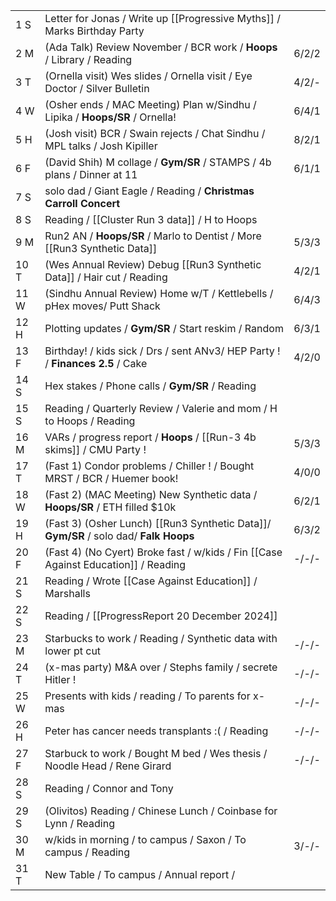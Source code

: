 |      |                                                                                       |       |
| ---- | ------------------------------------------------------------------------------------- | ----- |
| 1  S | Letter for Jonas / Write up [[Progressive Myths]] / Marks Birthday Party              |       |
| 2  M | (Ada Talk) Review November / BCR work / **Hoops** / Library / Reading                 | 6/2/2 |
| 3  T | (Ornella visit) Wes slides / Ornella visit / Eye Doctor / Silver Bulletin             | 4/2/- |
| 4  W | (Osher ends / MAC Meeting) Plan w/Sindhu / Lipika / **Hoops/SR** / Ornella!           | 6/4/1 |
| 5  H | (Josh visit) BCR / Swain rejects / Chat Sindhu / MPL talks / Josh Kipiller            | 8/2/1 |
| 6  F | (David Shih) M collage / **Gym/SR** / STAMPS / 4b plans / Dinner at 11                | 6/1/1 |
| 7  S | solo dad / Giant Eagle / Reading / **Christmas Carroll Concert**                      |       |
| 8  S | Reading / [[Cluster Run 3 data]] / H to Hoops                                         |       |
| 9  M | Run2 AN / **Hoops/SR**  / Marlo to Dentist / More [[Run3 Synthetic Data]]             | 5/3/3 |
| 10 T | (Wes Annual Review) Debug [[Run3 Synthetic Data]] / Hair cut / Reading                | 4/2/1 |
| 11 W | (Sindhu Annual Review) Home w/T / Kettlebells / pHex moves/ Putt Shack                | 6/4/3 |
| 12 H | Plotting updates  / **Gym/SR** / Start reskim / Random                                | 6/3/1 |
| 13 F | Birthday! / kids sick / Drs / sent ANv3/ HEP Party ! / **Finances 2.5** / Cake        | 4/2/0 |
| 14 S | Hex stakes / Phone calls / **Gym/SR** / Reading                                       |       |
| 15 S | Reading / Quarterly Review / Valerie and mom / H to Hoops / Reading                   |       |
| 16 M | VARs / progress report / **Hoops** / [[Run-3 4b skims]] / CMU Party !                 | 5/3/3 |
| 17 T | (Fast 1) Condor problems / Chiller ! /  Bought MRST / BCR / Huemer book!              | 4/0/0 |
| 18 W | (Fast 2) (MAC Meeting) New Synthetic data / **Hoops/SR** / ETH filled $10k            | 6/2/1 |
| 19 H | (Fast 3) (Osher Lunch) [[Run3 Synthetic Data]]/ **Gym/SR** / solo dad/ **Falk Hoops** | 6/3/2 |
| 20 F | (Fast 4) (No Cyert) Broke fast / w/kids / Fin [[Case Against Education]] / Reading    | -/-/- |
| 21 S | Reading / Wrote [[Case Against Education]] / Marshalls                                |       |
| 22 S | Reading / [[ProgressReport 20 December 2024]]                                         |       |
| 23 M | Starbucks to work / Reading / Synthetic data with lower pt cut                        | -/-/- |
| 24 T | (x-mas party) M&A over / Stephs family / secrete Hitler !                             | -/-/- |
| 25 W | Presents with kids / reading / To parents for x-mas                                   | -/-/- |
| 26 H | Peter has cancer needs transplants :( / Reading                                       | -/-/- |
| 27 F | Starbuck to work / Bought M bed / Wes thesis / Noodle Head / Rene Girard              | -/-/- |
| 28 S | Reading / Connor and Tony                                                             |       |
| 29 S | (Olivitos) Reading / Chinese Lunch / Coinbase for Lynn / Reading                      |       |
| 30 M | w/kids in morning / to campus / Saxon / To campus / Reading                           | 3/-/- |
| 31 T | New Table / To campus / Annual report /                                               |       |
